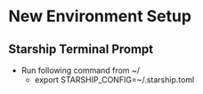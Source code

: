 # New Environment Setup

## Starship Terminal Prompt
- Run following command from ~/
  - export STARSHIP_CONFIG=~/.starship.toml